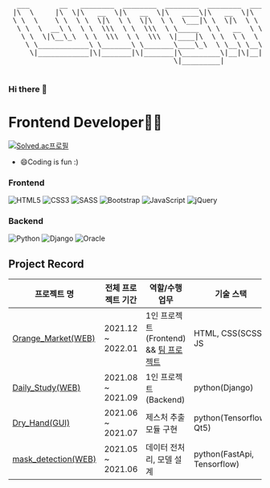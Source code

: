 <pre>
  
  ___       __   ________  ________  ________  ________  ________   ________     
 |\  \     |\  \|\   __  \|\   __  \|\   ____\|\   __  \|\   ___  \|\   ____\    
 \ \  \    \ \  \ \  \|\  \ \  \|\  \ \  \___|\ \  \|\  \ \  \\ \  \ \  \___|    
  \ \  \  __\ \  \ \  \\\  \ \  \\\  \ \_____  \ \   __  \ \  \\ \  \ \  \  ___  
   \ \  \|\__\_\  \ \  \\\  \ \  \\\  \|____|\  \ \  \ \  \ \  \\ \  \ \  \|\  \ 
    \ \____________\ \_______\ \_______\____\_\  \ \__\ \__\ \__\\ \__\ \_______\
     \|____________|\|_______|\|_______|\_________\|__|\|__|\|__| \|__|\|_______|
                                       \|_________|                              

</pre>

### Hi there 👋

<!-- <div align=center> -->


# **Frontend Developer👨‍💻** <!--[![Hits](https://hits.seeyoufarm.com/api/count/incr/badge.svg?url=https%3A%2F%2Fgithub.com%2Fzzsza)](https://hits.yws1502.com) -->

[![Solved.ac프로필](http://mazassumnida.wtf/api/v2/generate_badge?boj=yws1502)](https://solved.ac/profile/yws1502)


- 😄Coding is fun :)

<!-- [![Gmail Badge](https://img.shields.io/badge/Gmail-d14836?style=flat-square&logo=Gmail&logoColor=white&link=mailto:kimtaeyou0923@gmail.com)](mailto:woosang0430@gmail.com) -->
<!--   [![Tech Blog Badge](http://img.shields.io/badge/-Tech%20blog-black?style=flat-square&logo=github&link=https://shoman2.github.io/)](https://shoman2.github.io/) -->


### Frontend
![HTML5](https://img.shields.io/badge/html5-%23E34F26.svg?style=flat-square&logo=html5&logoColor=white)
![CSS3](https://img.shields.io/badge/css3-%231572B6.svg?style=flat-square&logo=css3&logoColor=white)
![SASS](https://img.shields.io/badge/SASS-hotpink.svg?style=flat-square&logo=SASS&logoColor=white)
![Bootstrap](https://img.shields.io/badge/bootstrap-%23563D7C.svg?style=flat-square&logo=bootstrap&logoColor=white)
![JavaScript](https://img.shields.io/badge/javascript-%23323330.svg?style=flat-square&logo=javascript&logoColor=%23F7DF1E)
![jQuery](https://img.shields.io/badge/jquery-%230769AD.svg?style=flat-square&logo=jquery&logoColor=white)
<!--   ![React](https://img.shields.io/badge/react-%2320232a.svg?style=flat-square&logo=react&logoColor=%2361DAFB)
  ![Next JS](https://img.shields.io/badge/Next-black?style=flat-square&logo=next.js&logoColor=white)
  ![Styled Components](https://img.shields.io/badge/styled--components-DB7093?style=flat-square&logo=styled-components&logoColor=white) -->

### Backend
![Python](https://img.shields.io/badge/python-3670A0?style=flat-square&logo=python&logoColor=ffdd54)
![Django](https://img.shields.io/badge/django-%23092E20.svg?style=flat-square&logo=django&logoColor=white)
![Oracle](https://img.shields.io/badge/Oracle-F80000?style=flat-square&logo=oracle&logoColor=white)
<!-- ![NodeJS](https://img.shields.io/badge/node.js-6DA55F?style=flat-square&logo=node.js&logoColor=white)
![Express.js](https://img.shields.io/badge/express.js-%23404d59.svg?style=flat-square&logo=express&logoColor=%2361DAFB) -->


<!-- ### ML / DL
![TensorFlow](https://img.shields.io/badge/TensorFlow-%23FF6F00.svg?style=flat-square&logo=TensorFlow&logoColor=white)
![Keras](https://img.shields.io/badge/Keras-%23D00000.svg?style=flat-square&logo=Keras&logoColor=white)
![scikit-learn](https://img.shields.io/badge/scikit--learn-%23F7931E.svg?style=flat-square&logo=scikit-learn&logoColor=white)
![OpenCV](https://img.shields.io/badge/opencv-%23white.svg?style=flat-square&logo=opencv&logoColor=white)
![NumPy](https://img.shields.io/badge/numpy-%23013243.svg?style=flat-square&logo=numpy&logoColor=white)
![Pandas](https://img.shields.io/badge/pandas-%23150458.svg?style=flat-square&logo=pandas&logoColor=white) -->

  
## Project Record
| 프로젝트 명 | 전체 프로젝트 기간 | 역할/수행 업무 | 기술 스택 |
| -- | -- | -- | -- |
| [Orange_Market(WEB)](https://github.com/yws1502/Orange_market) | 2021.12 ~ 2022.01 | 1인 프로젝트(Frontend) && [팀 프로젝트](https://github.com/junep16/peach-market) | HTML, CSS(SCSS), JS |
| [Daily_Study(WEB)](https://github.com/yws1502/DailyStudy) | 2021.08 ~ 2021.09 | 1인 프로젝트(Backend) | python(Django) |
| [Dry_Hand(GUI)](https://velog.io/@yws1502/DryHand-Project) | 2021.06 ~ 2021.07 | 제스처 추출 모듈 구현 | python(Tensorflow, Qt5) |
| [mask_detection(WEB)](https://velog.io/@yws1502/Mask-Recognition-Project) | 2021.05 ~ 2021.06 | 데이터 전처리, 모델 설계 | python(FastApi, Tensorflow) |




<!-- **yws1502/yws1502** is a ✨ _special_ ✨ repository because its `README.md` (this file) appears on your GitHub profile.

Here are some ideas to get you started:

- 🔭 I’m currently working on ...
- 🌱 I’m currently learning ...
- 👯 I’m looking to collaborate on ...
- 🤔 I’m looking for help with ...
- 💬 Ask me about ...
- 📫 How to reach me: ...
- 😄 Pronouns: ...
- ⚡ Fun fact: ... -->

